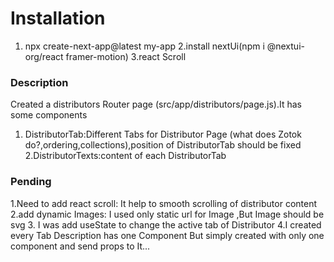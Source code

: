 # Installation 
1. npx create-next-app@latest my-app
2.install nextUi(npm i @nextui-org/react framer-motion)
3.react Scroll

### Description

Created a distributors Router page (src/app/distributors/page.js).It has some components 
1. DistributorTab:Different Tabs for Distributor Page (what does Zotok do?,ordering,collections),position of DistributorTab should be fixed
2.DistributorTexts:content of each DistributorTab 

### Pending 
1.Need to add react scroll: It help to smooth scrolling of distributor content 
2.add dynamic Images: I used only static url for Image ,But Image should be svg 
3. I was add useState to change the active tab of Distributor 
4.I created every Tab Description has one Component But  simply created with only one component and send props to It...

